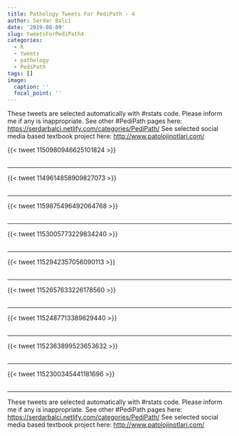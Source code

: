 ```yaml
---
title: Pathology Tweets For PediPath - 4
author: Serdar Balci
date: '2019-08-09'
slug: tweetsForPediPath4
categories:
  - R
  - tweets
  - pathology
  - PediPath
tags: []
image:
  caption: ''
  focal_point: ''
---
```



These tweets are selected automatically with #rstats code. Please inform me if any is inappropriate.
See other #PediPath pages here: https://serdarbalci.netlify.com/categories/PediPath/ 
See selected social media based textbook project here: http://www.patolojinotlari.com/

{{< tweet 1150980946625101824 >}}
<br>
<br>
<hr>
{{< tweet 1149614858909827073 >}}
<br>
<br>
<hr>
{{< tweet 1159875496492064768 >}}
<br>
<br>
<hr>
{{< tweet 1153005773229834240 >}}
<br>
<br>
<hr>
{{< tweet 1152942357056090113 >}}
<br>
<br>
<hr>
{{< tweet 1152657633226178560 >}}
<br>
<br>
<hr>
{{< tweet 1152487713389629440 >}}
<br>
<br>
<hr>
{{< tweet 1152363899523653632 >}}
<br>
<br>
<hr>
{{< tweet 1152300345441181696 >}}
<br>
<br>
<hr>


These tweets are selected automatically with #rstats code. Please inform me if any is inappropriate.
See other #PediPath pages here: https://serdarbalci.netlify.com/categories/PediPath/ 
See selected social media based textbook project here: http://www.patolojinotlari.com/
